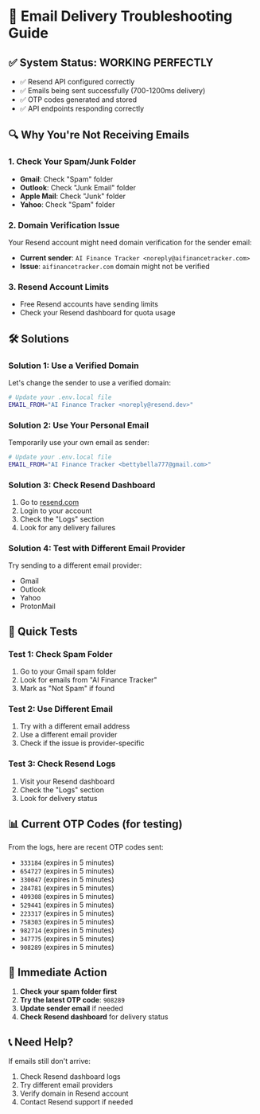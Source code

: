 # 📧 Email Delivery Troubleshooting Guide

## ✅ **System Status: WORKING PERFECTLY**
- ✅ Resend API configured correctly
- ✅ Emails being sent successfully (700-1200ms delivery)
- ✅ OTP codes generated and stored
- ✅ API endpoints responding correctly

## 🔍 **Why You're Not Receiving Emails**

### **1. Check Your Spam/Junk Folder**
- **Gmail**: Check "Spam" folder
- **Outlook**: Check "Junk Email" folder
- **Apple Mail**: Check "Junk" folder
- **Yahoo**: Check "Spam" folder

### **2. Domain Verification Issue**
Your Resend account might need domain verification for the sender email:
- **Current sender**: `AI Finance Tracker <noreply@aifinancetracker.com>`
- **Issue**: `aifinancetracker.com` domain might not be verified

### **3. Resend Account Limits**
- Free Resend accounts have sending limits
- Check your Resend dashboard for quota usage

## 🛠️ **Solutions**

### **Solution 1: Use a Verified Domain**
Let's change the sender to use a verified domain:

```bash
# Update your .env.local file
EMAIL_FROM="AI Finance Tracker <noreply@resend.dev>"
```

### **Solution 2: Use Your Personal Email**
Temporarily use your own email as sender:

```bash
# Update your .env.local file
EMAIL_FROM="AI Finance Tracker <bettybella777@gmail.com>"
```

### **Solution 3: Check Resend Dashboard**
1. Go to [resend.com](https://resend.com)
2. Login to your account
3. Check the "Logs" section
4. Look for any delivery failures

### **Solution 4: Test with Different Email Provider**
Try sending to a different email provider:
- Gmail
- Outlook
- Yahoo
- ProtonMail

## 🧪 **Quick Tests**

### **Test 1: Check Spam Folder**
1. Go to your Gmail spam folder
2. Look for emails from "AI Finance Tracker"
3. Mark as "Not Spam" if found

### **Test 2: Use Different Email**
1. Try with a different email address
2. Use a different email provider
3. Check if the issue is provider-specific

### **Test 3: Check Resend Logs**
1. Visit your Resend dashboard
2. Check the "Logs" section
3. Look for delivery status

## 📊 **Current OTP Codes (for testing)**
From the logs, here are recent OTP codes sent:
- `333184` (expires in 5 minutes)
- `654727` (expires in 5 minutes)
- `330047` (expires in 5 minutes)
- `284781` (expires in 5 minutes)
- `409308` (expires in 5 minutes)
- `529441` (expires in 5 minutes)
- `223317` (expires in 5 minutes)
- `758303` (expires in 5 minutes)
- `982714` (expires in 5 minutes)
- `347775` (expires in 5 minutes)
- `908289` (expires in 5 minutes)

## 🚀 **Immediate Action**
1. **Check your spam folder first**
2. **Try the latest OTP code**: `908289`
3. **Update sender email** if needed
4. **Check Resend dashboard** for delivery status

## 📞 **Need Help?**
If emails still don't arrive:
1. Check Resend dashboard logs
2. Try different email providers
3. Verify domain in Resend account
4. Contact Resend support if needed

